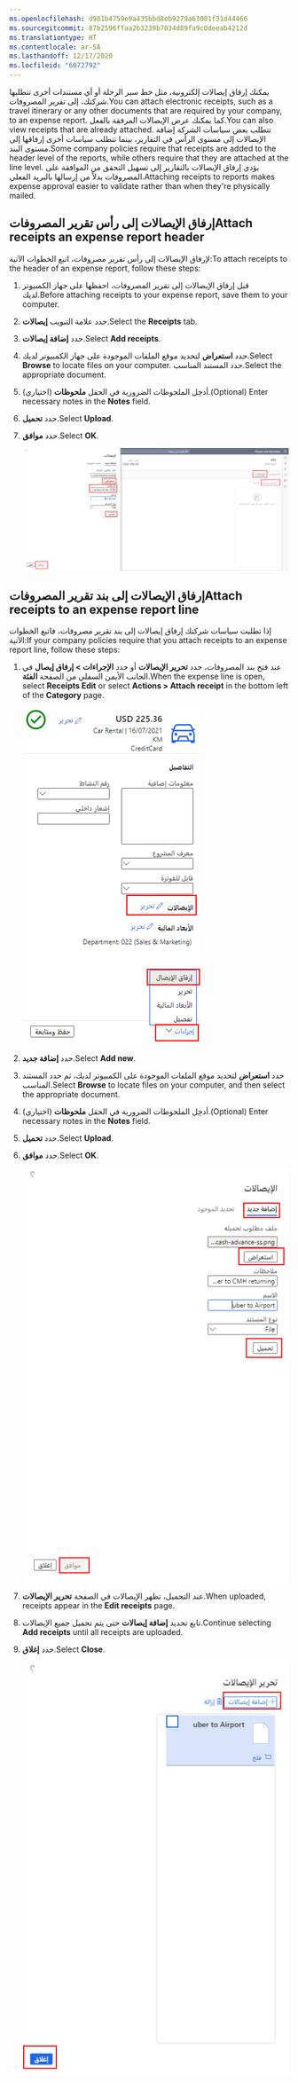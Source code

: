```yaml
---
ms.openlocfilehash: d981b4759e9a435bbd8eb9279a63001f31d44466
ms.sourcegitcommit: 87b2596ffaa2b3239b7034d89fa9c0deeab4212d
ms.translationtype: HT
ms.contentlocale: ar-SA
ms.lasthandoff: 12/17/2020
ms.locfileid: "6072792"
---
```

<span data-ttu-id="b0bf6-101">يمكنك إرفاق إيصالات إلكترونية، مثل خط سير الرحلة أو أي مستندات أخرى تتطلبها شركتك، إلى تقرير المصروفات.</span><span class="sxs-lookup"><span data-stu-id="b0bf6-101">You can attach electronic receipts, such as a travel itinerary or any other documents that are required by your company, to an expense report.</span></span> <span data-ttu-id="b0bf6-102">كما يمكنك عرض الإيصالات المرفقة بالفعل.</span><span class="sxs-lookup"><span data-stu-id="b0bf6-102">You can also view receipts that are already attached.</span></span> <span data-ttu-id="b0bf6-103">تتطلب بعض سياسات الشركة إضافة الإيصالات إلى مستوى الرأس في التقارير، بينما تتطلب سياسات أخرى إرفاقها إلى مستوى البند.</span><span class="sxs-lookup"><span data-stu-id="b0bf6-103">Some company policies require that receipts are added to the header level of the reports, while others require that they are attached at the line level.</span></span> <span data-ttu-id="b0bf6-104">يؤدي إرفاق الإيصالات بالتقارير إلى تسهيل التحقق من الموافقة على المصروفات بدلاً من إرسالها بالبريد الفعلي.</span><span class="sxs-lookup"><span data-stu-id="b0bf6-104">Attaching receipts to reports makes expense approval easier to validate rather than when they're physically mailed.</span></span>

## <a name="attach-receipts-an-expense-report-header"></a><span data-ttu-id="b0bf6-105">إرفاق الإيصالات إلى رأس تقرير المصروفات</span><span class="sxs-lookup"><span data-stu-id="b0bf6-105">Attach receipts an expense report header</span></span>
<span data-ttu-id="b0bf6-106">لإرفاق الإيصالات إلى رأس تقرير مصروفات، اتبع الخطوات الآتية:</span><span class="sxs-lookup"><span data-stu-id="b0bf6-106">To attach receipts to the header of an expense report, follow these steps:</span></span>

1.  <span data-ttu-id="b0bf6-107">قبل إرفاق الإيصالات إلى تقرير المصروفات، احفظها على جهاز الكمبيوتر لديك.</span><span class="sxs-lookup"><span data-stu-id="b0bf6-107">Before attaching receipts to your expense report, save them to your computer.</span></span>
2.  <span data-ttu-id="b0bf6-108">حدد علامة التبويب **إيصالات**.</span><span class="sxs-lookup"><span data-stu-id="b0bf6-108">Select the **Receipts** tab.</span></span>
3.  <span data-ttu-id="b0bf6-109">حدد **إضافة إيصالات**.</span><span class="sxs-lookup"><span data-stu-id="b0bf6-109">Select **Add receipts**.</span></span>
4.  <span data-ttu-id="b0bf6-110">حدد **استعراض** لتحديد موقع الملفات الموجودة على جهاز الكمبيوتر لديك.</span><span class="sxs-lookup"><span data-stu-id="b0bf6-110">Select **Browse** to locate files on your computer.</span></span> <span data-ttu-id="b0bf6-111">حدد المستند المناسب.</span><span class="sxs-lookup"><span data-stu-id="b0bf6-111">Select the appropriate document.</span></span>
5.  <span data-ttu-id="b0bf6-112">(اختياري) أدخِل الملحوظات الضرورية في الحقل **ملحوظات**.</span><span class="sxs-lookup"><span data-stu-id="b0bf6-112">(Optional) Enter necessary notes in the **Notes** field.</span></span> 
6.  <span data-ttu-id="b0bf6-113">حدد **تحميل**.</span><span class="sxs-lookup"><span data-stu-id="b0bf6-113">Select **Upload**.</span></span>
7.  <span data-ttu-id="b0bf6-114">حدد **موافق**.</span><span class="sxs-lookup"><span data-stu-id="b0bf6-114">Select **OK**.</span></span>

     ![لقطة شاشة لعلامة التبويب "الإيصالات" لإضافة إيصال إلى رأس الصفحة.](../media/header-add-receipts-ssm.png) 

## <a name="attach-receipts-to-an-expense-report-line"></a><span data-ttu-id="b0bf6-116">إرفاق الإيصالات إلى بند تقرير المصروفات</span><span class="sxs-lookup"><span data-stu-id="b0bf6-116">Attach receipts to an expense report line</span></span>
<span data-ttu-id="b0bf6-117">إذا تطلبت سياسات شركتك إرفاق إيصالات إلى بند تقرير مصروفات، فاتبع الخطوات الآتية:</span><span class="sxs-lookup"><span data-stu-id="b0bf6-117">If your company policies require that you attach receipts to an expense report line, follow these steps:</span></span>

1.  <span data-ttu-id="b0bf6-118">عند فتح بند المصروفات، حدد **تحرير الإيصالات** أو حدد **الإجراءات > إرفاق إيصال** في الجانب الأيمن السفلي من الصفحة **الفئة**.</span><span class="sxs-lookup"><span data-stu-id="b0bf6-118">When the expense line is open, select **Receipts Edit** or select **Actions > Attach receipt** in the bottom left of the **Category** page.</span></span>

    ![لقطة شاشة لعلامة التبويب "التفاصيل" لإضافة إيصال إلى بند.](../media/line-level-receipts-ssm.png)

2.  <span data-ttu-id="b0bf6-120">حدد **إضافة جديد**.</span><span class="sxs-lookup"><span data-stu-id="b0bf6-120">Select **Add new**.</span></span>
3.  <span data-ttu-id="b0bf6-121">حدد **استعراض** لتحديد موقع الملفات الموجودة على الكمبيوتر لديك، ثم حدد المستند المناسب.</span><span class="sxs-lookup"><span data-stu-id="b0bf6-121">Select **Browse** to locate files on your computer, and then select the appropriate document.</span></span>
4.  <span data-ttu-id="b0bf6-122">(اختياري) أدخِل الملحوظات الضرورية في الحقل **ملحوظات**.</span><span class="sxs-lookup"><span data-stu-id="b0bf6-122">(Optional) Enter necessary notes in the **Notes** field.</span></span>
5.  <span data-ttu-id="b0bf6-123">حدد **تحميل**.</span><span class="sxs-lookup"><span data-stu-id="b0bf6-123">Select **Upload**.</span></span>
6.  <span data-ttu-id="b0bf6-124">حدد **موافق**.</span><span class="sxs-lookup"><span data-stu-id="b0bf6-124">Select **OK**.</span></span>

    ![لقطة شاشة لعلامة التبويب "الإيصالات" تُظهر الزر "تحميل".](../media/upload-line-level-receipts-ssm.png) 
 
7.  <span data-ttu-id="b0bf6-126">عند التحميل، تظهر الإيصالات في الصفحة **تحرير الإيصالات**.</span><span class="sxs-lookup"><span data-stu-id="b0bf6-126">When uploaded, receipts appear in the **Edit receipts** page.</span></span> 
8.  <span data-ttu-id="b0bf6-127">تابع تحديد **إضافة إيصالات** حتى يتم تحميل جميع الإيصالات.</span><span class="sxs-lookup"><span data-stu-id="b0bf6-127">Continue selecting **Add receipts** until all receipts are uploaded.</span></span>
9.  <span data-ttu-id="b0bf6-128">حدد **إغلاق**.</span><span class="sxs-lookup"><span data-stu-id="b0bf6-128">Select **Close**.</span></span>


    ![لقطة شاشة للصفحة "تحرير الإيصالات" تُظهر الإيصال الذي تم تحميله.](../media/uploaded-receipt-view-ssm.png)
